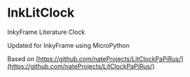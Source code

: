 # InkLitClock
InkyFrame Literature Clock

Updated for InkyFrame using MicroPython

Based on [https://github.com/nateProjects/LitClockPaPiRus/](https://github.com/nateProjects/LitClockPaPiRus/)
